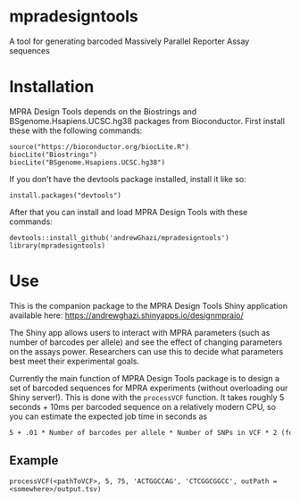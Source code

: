 # mpradesigntools
A tool for generating barcoded Massively Parallel Reporter Assay sequences

# Installation

MPRA Design Tools depends on the Biostrings and BSgenome.Hsapiens.UCSC.hg38 packages from Bioconductor. First install these with the following commands:
```{r}
source("https://bioconductor.org/biocLite.R")
biocLite("Biostrings")
biocLite("BSgenome.Hsapiens.UCSC.hg38")
```

If you don't have the devtools package installed, install it like so:
```{r}
install.packages("devtools")
```

After that you can install and load MPRA Design Tools with these commands:

```{r}
devtools::install_github('andrewGhazi/mpradesigntools')
library(mpradesigntools)
```

# Use

This is the companion package to the MPRA Design Tools Shiny application available here: https://andrewghazi.shinyapps.io/designmpraio/

The Shiny app allows users to interact with MPRA parameters (such as number of barcodes per allele) and see the effect of changing parameters on the assays power. Researchers can use this to decide what parameters best meet their experimental goals.

Currently the main function of MPRA Design Tools package is to design a set of barcoded sequences for MPRA experiments (without overloading our Shiny server!). This is done with the `processVCF` function. It takes roughly 5 seconds + 10ms per barcoded sequence on a relatively modern CPU, so you can estimate the expected job time in seconds as 
```tex
5 + .01 * Number of barcodes per allele * Number of SNPs in VCF * 2 (for ref/alt alleles)
```

## Example
```{r}
processVCF(<pathToVCF>, 5, 75, 'ACTGGCCAG', 'CTCGGCGGCC', outPath = <somewhere>/output.tsv)
```
